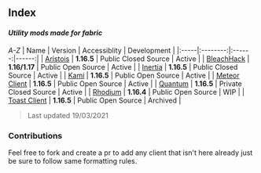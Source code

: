 ## Index
#### *Utility mods made for fabric*
*A-Z*
| Name | Version  | Accessiblity | Development |
|:-----|:--------:|:------:|------:|
| [Aristois](https://aristois.net/) | **1.16.5** | Public Closed Source | Active |
| [BleachHack](https://github.com/BleachDrinker420/bleachhack-1.14) | **1.16/1.17** | Public Open Source | Active |
| [Inertia](https://inertiaclient.com/) | **1.16.5** | Public Closed Source | Active |
| [Kami](https://github.com/zeroeightysix/KAMI) | **1.16.5** | Public Open Source | Active |
| [Meteor Client](https://meteorclient.com/) | **1.16.5** | Public Open Source | Active |
| [Quantum](http://quantumclient.org/) |  **1.16.5**  | Private Closed Source | Active |
| [Rhodium](https://github.com/IUDevman/Rhodium) | **1.16.4** | Public Open Source | WIP |
| [Toast Client](https://github.com/RemainingToast/toastclient) | **1.16.5** | Public Open Source | Archived |

> Last updated 19/03/2021

### Contributions

Feel free to fork and create a pr to add any client that isn't here already just be sure to follow same formatting rules.
